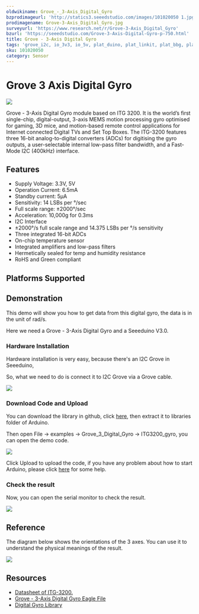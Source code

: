 ```yaml
---
oldwikiname: Grove_-_3-Axis_Digital_Gyro
bzprodimageurl: 'http://statics3.seeedstudio.com/images/101020050 1.jpg'
prodimagename: Grove-3-Axis_Digital_Gyro.jpg
surveyurl: 'https://www.research.net/r/Grove-3-Axis_Digital_Gyro'
bzurl: 'https://seeedstudio.com/Grove-3-Axis-Digital-Gyro-p-750.html'
title: Grove - 3-Axis Digital Gyro
tags: 'grove_i2c, io_3v3, io_5v, plat_duino, plat_linkit, plat_bbg, plat_wio'
sku: 101020050
category: Sensor
---
```


# Grove 3 Axis Digital Gyro

![](https://raw.githubusercontent.com/SeeedDocument/Grove-3-Axis_Digital_Gyro/master/img/Grove-3-Axis_Digital_Gyro.jpg)

Grove - 3-Axis Digital Gyro module based on ITG 3200. It is the world’s first single-chip, digital-output, 3-axis MEMS motion processing gyro optimised for gaming, 3D mice, and motion-based remote control applications for Internet connected Digital TVs and Set Top Boxes. The ITG-3200 features three 16-bit analog-to-digital converters \(ADCs\) for digitising the gyro outputs, a user-selectable internal low-pass filter bandwidth, and a Fast-Mode I2C \(400kHz\) interface.

## Features

* Supply Voltage: 3.3V, 5V
* Operation Current: 6.5mA
* Standby current: 5μA
* Sensitivity: 14 LSBs per °/sec
* Full scale range: ±2000°/sec
* Acceleration: 10,000g for 0.3ms
* I2C Interface
* ±2000°/s full scale range and 14.375 LSBs per °/s sensitivity
* Three integrated 16-bit ADCs
* On-chip temperature sensor
* Integrated amplifiers and low-pass filters
* Hermetically sealed for temp and humidity resistance
* RoHS and Green compliant

## Platforms Supported

## Demonstration

This demo will show you how to get data from this digital gyro, the data is in the unit of rad/s.

Here we need a Grove - 3-Axis Digital Gyro and a Seeeduino V3.0.

### Hardware Installation

Hardware installation is very easy, because there's an I2C Grove in Seeeduino,

So, what we need to do is connect it to I2C Grove via a Grove cable.

![](https://raw.githubusercontent.com/SeeedDocument/Grove-3-Axis_Digital_Gyro/master/img/Grove-3-Axis_Digital_Gyro_Hardware.JPG)

### Download Code and Upload

You can download the library in github, click [here](https://github.com/Seeed-Studio/Grove_3_Axis_Digital_Gyro/), then extract it to libraries folder of Arduino.

Then open File -&gt; examples -&gt; Grove\_3\_Digital\_Gyro -&gt; ITG3200\_gyro, you can open the demo code.

![](https://raw.githubusercontent.com/SeeedDocument/Grove-3-Axis_Digital_Gyro/master/img/ITG3200_gyro_ArduinoIde.jpg)

Click Upload to upload the code, if you have any problem about how to start Arduino, please click [here](/Getting_Started_with_Seeeduino) for some help.

### Check the result

Now, you can open the serial monitor to check the result.

![](https://raw.githubusercontent.com/SeeedDocument/Grove-3-Axis_Digital_Gyro/master/img/Grove-3-Axis_Digital_Gyro_SerialDta.jpg)

## Reference

The diagram below shows the orientations of the 3 axes. You can use it to understand the physical meanings of the result.

![](https://raw.githubusercontent.com/SeeedDocument/Grove-3-Axis_Digital_Gyro/master/img/Gyro_Reference_1.jpg)

## Resources

* [Datasheet of ITG-3200.](https://raw.githubusercontent.com/SeeedDocument/Grove-3-Axis_Digital_Gyro/master/res/ITG-3200.pdf)
* [Grove - 3-Axis Digital Gyro Eagle File](https://raw.githubusercontent.com/SeeedDocument/Grove-3-Axis_Digital_Gyro/master/res/Grove-3-Axis_Digital_Gyro_Eagle_File.zip)
* [Digital Gyro Library](https://github.com/Seeed-Studio/Grove_3_Axis_Digital_Gyro)

